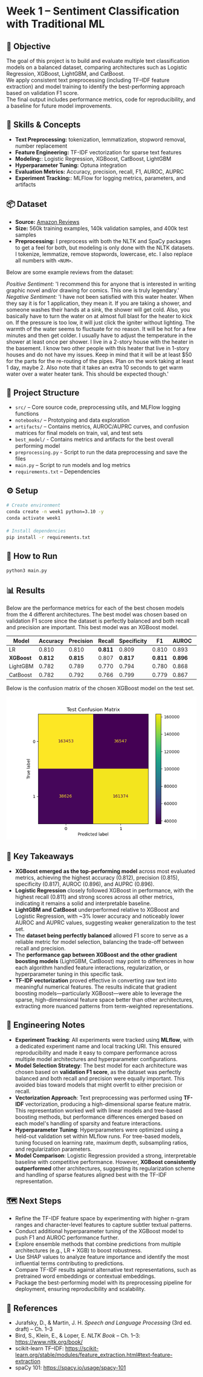 # Week 1 – Sentiment Classification with Traditional ML

## 📌 Objective
The goal of this project is to build and evaluate multiple text classification models on a balanced dataset, comparing architectures such as Logistic Regression, XGBoost, LightGBM, and CatBoost.  
We apply consistent text preprocessing (including TF–IDF feature extraction) and model training to identify the best-performing approach based on validation F1 score.  
The final output includes performance metrics, code for reproducibility, and a baseline for future model improvements.

## 🧩 Skills & Concepts
- **Text Preprocessing:** tokenization, lemmatization, stopword removal, number replacement 
- **Feature Engineering:** TF-IDF vectorization for sparse text features
- **Modeling:**: Logistic Regression, XGBoost, CatBoost, LightGBM
- **Hyperparameter Tuning:** Optuna integration
- **Evaluation Metrics:** Accuracy, precision, recall, F1, AUROC, AUPRC
- **Experiment Tracking:**: MLFlow for logging metrics, parameters, and artifacts 

## 📦 Dataset
- **Source:** [Amazon Reviews](https://www.kaggle.com/datasets/kritanjalijain/amazon-reviews)
- **Size:** 560k training examples, 140k validation samples, and 400k test samples
- **Preprocessing:** I preprocess with both the NLTK and SpaCy packages to get a feel for both, but modeling is only done with the NLTK datasets. I tokenize, lemmatize, remove stopwords, lowercase, etc. I also replace all numbers with `<NUM>`. 

Below are some example reviews from the dataset: 

*Positive Sentiment:* 'I recommend this for anyone that is interested in writing graphic novel and/or drawing for comics. This one is truly legendary.'
*Negative Sentiment:* 'I have not been satisfied with this water heater. When they say it is for 1 application, they mean it. If you are taking a shower, and someone washes their hands at a sink, the shower will get cold. Also, you basically have to turn the water on at almost full blast for the heater to kick on. If the pressure is too low, it will just click the igniter without lighting. The warmth of the water seems to fluctuate for no reason. It will be hot for a few minutes and then get colder. I usually have to adjust the temperature in the shower at least once per shower. I live in a 2-story house with the heater in the basement. I know two other people with this heater that live in 1-story houses and do not have my issues. Keep in mind that it will be at least $50 for the parts for the re-routing of the pipes. Plan on the work taking at least 1 day, maybe 2. Also note that it takes an extra 10 seconds to get warm water over a water heater tank. This should be expected though.'

## 📂 Project Structure
- `src/` – Core source code, preprocessing utils, and MLFlow logging functions
- `notebooks/` – Prototyping and data exploration  
- `artifacts/` – Contains metrics, AUROC/AUPRC curves, and confusion matrices for final models on train, val, and test sets
- `best_model/` - Contains metrics and artifacts for the best overall performing model 
- `preprocessing.py` - Script to run the data preprocessing and save the files
- `main.py` – Script to run models and log metrics
- `requirements.txt` – Dependencies  

## ⚙️ Setup
```bash
# Create environment
conda create -n week1 python=3.10 -y
conda activate week1

# Install dependencies
pip install -r requirements.txt
```

## 🚀 How to Run 
```bash 
python3 main.py
```

## 📊 Results
Below are the performance metrics for each of the best chosen models from the 4 different architectures. The best model was chosen based on validation F1 score since the dataset is perfectly balanced and both recall and precision are important. This best model was an XGBoost model. 

| Model    | Accuracy | Precision | Recall | Specificity | F1    | AUROC  | AUPRC  |
|----------|----------|-----------|--------|-------------|-------|--------|--------|
| LR       | 0.810    | 0.810     | **0.811**  | 0.809       | 0.810 | 0.893  | 0.892  |
| **XGBoost**  | **0.812**    | **0.815**     | 0.807  | **0.817**       | **0.811** | **0.896**  | **0.896**  |
| LightGBM | 0.782    | 0.789     | 0.770  | 0.794       | 0.780 | 0.868  | 0.866  |
| CatBoost | 0.782    | 0.792     | 0.766  | 0.799       | 0.779 | 0.867  | 0.865  |

Below is the confusion matrix of the chosen XGBoost model on the test set. 

![XGBoost Confusion Matrix](artifacts/xgb/test_confusion_matrix.png)

## 📌 Key Takeaways
- **XGBoost emerged as the top-performing model** across most evaluated metrics, achieving the highest accuracy (0.812), precision (0.815), specificity (0.817), AUROC (0.896), and AUPRC (0.896).  
- **Logistic Regression** closely followed XGBoost in performance, with the highest recall (0.811) and strong scores across all other metrics, indicating it remains a solid and interpretable baseline.  
- **LightGBM and CatBoost** underperformed relative to XGBoost and Logistic Regression, with ~3% lower accuracy and noticeably lower AUROC and AUPRC values, suggesting weaker generalization to the test set.  
- The **dataset being perfectly balanced** allowed F1 score to serve as a reliable metric for model selection, balancing the trade-off between recall and precision.  
- The **performance gap between XGBoost and the other gradient boosting models** (LightGBM, CatBoost) may point to differences in how each algorithm handled feature interactions, regularization, or hyperparameter tuning in this specific task.
- **TF-IDF vectorization** proved effective in converting raw text into meaningful numerical features. The results indicate that gradient boosting models—particularly XGBoost—were able to leverage the sparse, high-dimensional feature space better than other architectures, extracting more nuanced patterns from term-weighted representations.

## 🧠 Engineering Notes
- **Experiment Tracking**: All experiments were tracked using **MLflow**, with a dedicated experiment name and local tracking URI. This ensured reproducibility and made it easy to compare performance across multiple model architectures and hyperparameter configurations.
- **Model Selection Strategy**: The best model for each architecture was chosen based on **validation F1 score**, as the dataset was perfectly balanced and both recall and precision were equally important. This avoided bias toward models that might overfit to either precision or recall.
- **Vectorization Approach**: Text preprocessing was performed using **TF-IDF** vectorization, producing a high-dimensional sparse feature matrix. This representation worked well with linear models and tree-based boosting methods, but performance differences emerged based on each model's handling of sparsity and feature interactions.
- **Hyperparameter Tuning**: Hyperparameters were optimized using a held-out validation set within MLflow runs. For tree-based models, tuning focused on learning rate, maximum depth, subsampling ratios, and regularization parameters.
- **Model Comparison**: Logistic Regression provided a strong, interpretable baseline with competitive performance. However, **XGBoost consistently outperformed** other architectures, suggesting its regularization scheme and handling of sparse features aligned best with the TF-IDF representation.

## 🗺️ Next Steps
- Refine the TF-IDF feature space by experimenting with higher n-gram ranges and character-level features to capture subtler textual patterns.  
- Conduct additional hyperparameter tuning of the XGBoost model to push F1 and AUROC performance further.  
- Explore ensemble methods that combine predictions from multiple architectures (e.g., LR + XGB) to boost robustness.  
- Use SHAP values to analyze feature importance and identify the most influential terms contributing to predictions.  
- Compare TF-IDF results against alternative text representations, such as pretrained word embeddings or contextual embeddings.  
- Package the best-performing model with its preprocessing pipeline for deployment, ensuring reproducibility and scalability.  

## 🔗 References
- Jurafsky, D., & Martin, J. H. *Speech and Language Processing* (3rd ed. draft) – Ch. 1–3
- Bird, S., Klein, E., & Loper, E. *NLTK Book* – Ch. 1–3: https://www.nltk.org/book/
- scikit-learn TF–IDF: https://scikit-learn.org/stable/modules/feature_extraction.html#text-feature-extraction
- spaCy 101: https://spacy.io/usage/spacy-101


